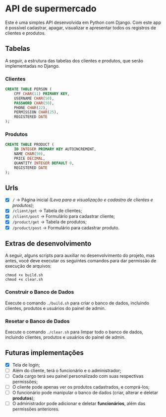 # API de supermercado
Este é uma simples API desenvolvida em Python com Django. Com este app é possível cadastrar, apagar,
visualizar e apresentar todos os registros de clientes e produtos.

## Tabelas
A seguir, a estrutura das tabelas dos clientes e produtos, que serão implementadas no Django.

### Clientes

```SQL
CREATE TABLE PERSON (
	CPF CHAR(11) PRIMARY KEY,
	USERNAME CHAR(50),
	PASSWORD CHAR(50),
	PHONE CHAR(22),
	PERMISSION CHAR(25),
	REGISTERED DATE
);
```

### Produtos

```SQL
CREATE TABLE PRODUCT (
	ID INTEGER PRIMARY KEY AUTOINCREMENT,
	NAME CHAR(50),
	PRICE DECIMAL,
	QUANTITY INTEGER DEFAULT 0,
	REGISTERED DATE
);
```

## Urls
- [x] `/` -> Página inicial _(Leva para a visualização e cadastro de clientes e produtos)_;
- [x] `/client/get` -> Tabela de clientes;
- [x] `/client/post` -> Formulário para cadastrar cliente;
- [x] `/product/get` -> Tabela de produtos;
- [x] `/product/post` -> Formulário para cadastrar produto.

## Extras de desenvolvimento
A seguir, alguns scripts para auxiliar no desenvolvimento do projeto, mas antes, você deve executar os seguintes comandos para dar permissão de execução de arquivos:
```console
chmod +x build.sh
chmod +x clear.sh
```

### Construir o Banco de Dados
Execute o comando `./build.sh` para criar o banco de dados, incluindo clientes, produtos e usuários do
painel de admin.

### Resetar o Banco de Dados
Execute o comando `./clear.sh` para limpar todo o banco de dados, incluindo clientes, produtos e usuários
do painel de admin.

## Futuras implementações
- [x] Tela de login;
- [ ] Além do cliente, terá o funcionário e o administrador;
- [ ] Cada cargo terá seu painel personalizado com suas respectivas permissões;
- [ ] O cliente pode apenas ver os produtos cadastrados, e comprá-los;
- [ ] O funcionário pode manipular o banco de dados (criar, alterar e deletar **produtos**);
- [ ] O administrador pode adicionar e deletar **funcionários**, além das permissões anteriores.